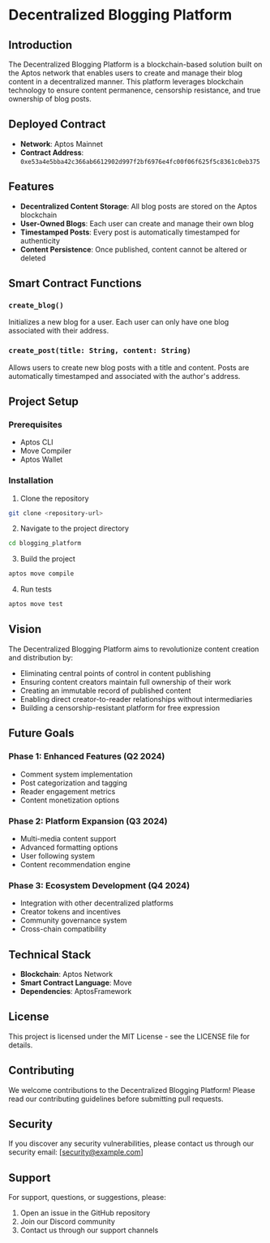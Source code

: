 # Decentralized Blogging Platform

## Introduction
The Decentralized Blogging Platform is a blockchain-based solution built on the Aptos network that enables users to create and manage their blog content in a decentralized manner. This platform leverages blockchain technology to ensure content permanence, censorship resistance, and true ownership of blog posts.

## Deployed Contract
- **Network**: Aptos Mainnet
- **Contract Address**: `0xe53a4e5bba42c366ab6612902d997f2bf6976e4fc00f06f625f5c8361c0eb375`

## Features
- **Decentralized Content Storage**: All blog posts are stored on the Aptos blockchain
- **User-Owned Blogs**: Each user can create and manage their own blog
- **Timestamped Posts**: Every post is automatically timestamped for authenticity
- **Content Persistence**: Once published, content cannot be altered or deleted

## Smart Contract Functions

### `create_blog()`
Initializes a new blog for a user. Each user can only have one blog associated with their address.

### `create_post(title: String, content: String)`
Allows users to create new blog posts with a title and content. Posts are automatically timestamped and associated with the author's address.

## Project Setup

### Prerequisites
- Aptos CLI
- Move Compiler
- Aptos Wallet

### Installation
1. Clone the repository
```bash
git clone <repository-url>
```

2. Navigate to the project directory
```bash
cd blogging_platform
```

3. Build the project
```bash
aptos move compile
```

4. Run tests
```bash
aptos move test
```

## Vision
The Decentralized Blogging Platform aims to revolutionize content creation and distribution by:
- Eliminating central points of control in content publishing
- Ensuring content creators maintain full ownership of their work
- Creating an immutable record of published content
- Enabling direct creator-to-reader relationships without intermediaries
- Building a censorship-resistant platform for free expression

## Future Goals

### Phase 1: Enhanced Features (Q2 2024)
- Comment system implementation
- Post categorization and tagging
- Reader engagement metrics
- Content monetization options

### Phase 2: Platform Expansion (Q3 2024)
- Multi-media content support
- Advanced formatting options
- User following system
- Content recommendation engine

### Phase 3: Ecosystem Development (Q4 2024)
- Integration with other decentralized platforms
- Creator tokens and incentives
- Community governance system
- Cross-chain compatibility

## Technical Stack
- **Blockchain**: Aptos Network
- **Smart Contract Language**: Move
- **Dependencies**: AptosFramework

## License
This project is licensed under the MIT License - see the LICENSE file for details.

## Contributing
We welcome contributions to the Decentralized Blogging Platform! Please read our contributing guidelines before submitting pull requests.

## Security
If you discover any security vulnerabilities, please contact us through our security email: [security@example.com]

## Support
For support, questions, or suggestions, please:
1. Open an issue in the GitHub repository
2. Join our Discord community
3. Contact us through our support channels

